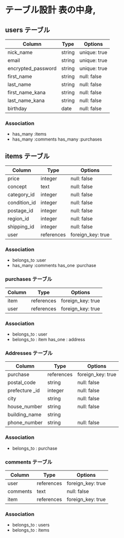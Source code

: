 # テーブル設計 表の中身,

## users テーブル

| Column               | Type      | Options        |
| -------------------- | --------- | -------------- |
| nick_name            | string    | unique: true   |
| email                | string    | unique: true   |
| encrypted_password   | string    | unique: true   |
| first_name           | string    | null: false    |
| last_name            | string    | null: false    |
| first_name_kana      | string    | null: false    |
| last_name_kana       | string    | null: false    |
| birthday             | date      | null: false    |

### Association

- has_many    :items
- has_many    :comments
  has_many    :purchases


## items テーブル

| Column               | Type        | Options           |
| -------------------- | ----------- | ----------------- |
| price                | integer     | null: false       |
| concept              | text        | null: false       |
| category_id          | integer     | null: false       |
| condition_id         | integer     | null: false       |
| postage_id           | integer     | null: false       |
| region_id            | integer     | null: false       |
| shipping_id          | integer     | null: false       |
| user                 | references  | foreign_key: true |  

### Association

- belongs_to    :user
- has_many      :comments
  has_one       :purchase


### purchases テーブル

| Column      | Type       | Options           |
| ----------- | ---------- | ----------------- |
| item        | references | foreign_key: true |
| user        | references | foreign_key: true |

### Association
- belongs_to : user
- belongs_to : item
  has_one    : address


### Addresses テーブル

| Column               | Type        | Options           |
| -------------------- | ---------   | ----------------- |
| purchase             | references  | foreign_key: true |
| postal_code          | string      | null: false       |
| prefecture _id       | integer     | null: false       |
| city                 | string      | null: false       |
| house_number         | string      | null: false       |
| building_name        | string      |                   |
| phone_number         | string      | null: false       |

### Association
- belongs_to : purchase




### comments テーブル

| Column      | Type       | Options           |
| ----------- | ---------- | ----------------- |
| user        | references | foreign_key: true |
| comments    | text       | null: false       |
| item        | references | foreign_key: true |

### Association
- belongs_to : users
- belongs_to : items



